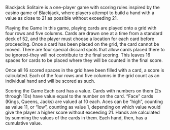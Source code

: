 Blackjack Solitaire is a one-player game with scoring rules inspired by the casino game of Blackjack, where players attempt to build a hand with a value as close to 21 as possible without exceeding 21.

Playing the Game
In this game, playing cards are played onto a grid with four rows and five columns. Cards are drawn one at a time from a standard deck of 52, and the player must choose a location for each card before proceeding. Once a card has been placed on the grid, the card cannot be moved. There are four special discard spots that allow cards placed there to be ignored–they will not contribute to the final scoring. This leaves 16 spaces for cards to be placed where they will be counted in the final score.

Once all 16 scored spaces in the grid have been filled with a card, a score is calculated. Each of the four rows and five columns in the grid count as an individual hand and will be scored as such.

Scoring the Game
Each card has a value. Cards with numbers on them (2s through 10s) have value equal to the number on the card. “Face” cards (Kings, Queens, Jacks) are valued at 10 each. Aces can be “high”, counting as value 11, or “low”, counting as value 1, depending on which value would give the player a higher score without exceeding 21. Hands are calculated by summing the values of the cards in them. Each hand, then, has a cumulative value. 
